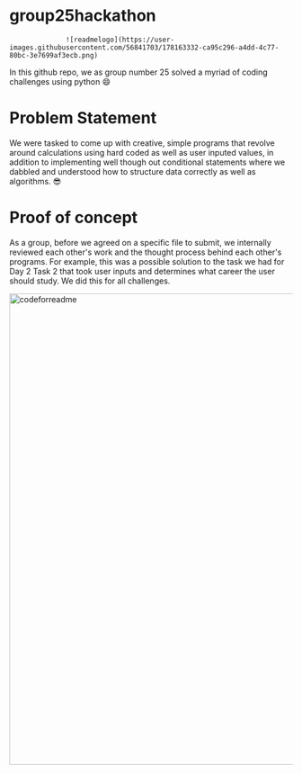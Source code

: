 # group25hackathon


                  ![readmelogo](https://user-images.githubusercontent.com/56841703/178163332-ca95c296-a4dd-4c77-80bc-3e7699af3ecb.png)


In this github repo, we as group number 25 solved a myriad of coding challenges using python :smile:


# Problem Statement

We were tasked to come up with creative, simple programs that revolve around calculations using hard coded as well as user inputed values, in addition to implementing well though out conditional statements where we dabbled and understood how to structure data correctly as well as algorithms. :sunglasses:


# Proof of concept

As a group, before we agreed on a specific file to submit, we internally reviewed each other's work and the thought process behind each other's programs. For example, this was a possible solution to the task we had for Day 2 Task 2 that took user inputs and determines what career the user should study. We did this for all challenges.

<img width="838" alt="codeforreadme" src="https://user-images.githubusercontent.com/56841703/178163882-effa9053-0ba4-41c1-a17f-4923713c8b46.PNG">






